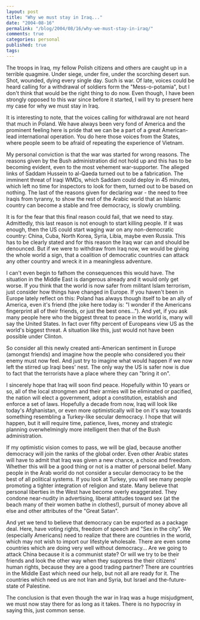 ```yaml
---
layout: post
title: "Why we must stay in Iraq..."
date: "2004-08-16"
permalink: "/blog/2004/08/16/why-we-must-stay-in-iraq/"
comments: true
categories: personal
published: true
tags: 
---
```


The troops in Iraq, my fellow Polish citizens and others are caught up in a terrible quagmire. Under siege, under fire, under the scorching desert sun. Shot, wounded, dying every single day. Such is war. Of late, voices could be heard calling for a withdrawal of soldiers form the "Mess-o-potamia", but I don't think that would be the right thing to do now. Even though, I have been strongly opposed to this war since before it started, I will try to present here my case for why we must stay in Iraq.
<!--more-->
It is interesting to note, that the voices calling for withdrawal are not heard that much in Poland. We have always been very fond of America and the prominent feeling here is pride that we can be a part of a great American-lead international operation. You do here those voices from the States, where people seem to be afraid of repeating the experience of Vietnam.

My personal conviction is that the war was started for wrong reasons. The reasons given by the Bush administration did not hold up and this has to be becoming evident, even to the most vehement war-supporter. The alleged links of Saddam Hussein to al-Qaeda turned out to be a fabrication. The imminent threat of Iraqi WMDs, which Saddam could deploy in 45 minutes, which left no time for inspectors to look for them, turned out to be based on nothing. The last of the reasons given for declaring war - the need to free Iraqis from tyranny, to show the rest of the Arabic world that an Islamic country can become a stable and free democracy, is slowly crumbling.

It is for the fear that this final reason could fail, that we need to stay. Admittedly, this last reason is not enough to start killing people. If it was enough, then the US could start waging war on any non-democratic country: China, Cuba, North Korea, Syria, Libia, maybe even Russia. This has to be clearly stated and for this reason the Iraq war can and should be denounced. But if we were to withdraw from Iraq now, we would be giving the whole world a sign, that a coalition of democratic countries can attack any other country and wreck it in a meaningless adventure.

I can't even begin to fathom the consequences this would have. The situation in the Middle East is dangerous already and it would only get worse. If you think that the world is now safer from militant Islam terrorism, just consider how things have changed in Europe.
If you haven't been in Europe lately reflect on this: Poland has always though itself to be an ally of America, even it's friend (the joke here today is: "I wonder if the Americans fingerprint all of their friends, or just the best ones..."). And yet, if you ask many people here who the biggest threat to peace in the world is, many will say the United States. In fact over fifty percent of Europeans view US as the world's biggest threat. A situation like this, just would not have been possible under Clinton.

So consider all this newly created anti-American sentiment in Europe (amongst friends) and imagine how the people who considered you their enemy must now feel. And just try to imagine what would happen if we now left the stirred up Iraqi bees' nest. The only way the US is safer now is due to fact that the terrorists have a place where they can "bring it on".

I sincerely hope that Iraq will soon find peace. Hopefully within 10 years or so, all of the local strongmen and their armies will be eliminated or pacified, the nation will elect a government, adopt a constitution, establish and enforce a set of laws. Hopefully a decade from now, Iraq will look like today's Afghanistan, or even more optimistically will be on it's way towards something resembling a Turkey-like secular democracy. I hope that will happen, but it will require time, patience, lives, money and strategic planning overwhelmingly more intelligent then that of the Bush administration.

If my optimistic vision comes to pass, we will be glad, because another democracy will join the ranks of the global order. Even other Arabic states will have to admit that Iraq was given a new chance, a choice and freedom. Whether this will be a good thing or not is a matter of personal belief. Many people in the Arab world do not consider a secular democracy to be the best of all political systems. If you look at Turkey, you will see many people promoting a tighter integration of religion and state. Many believe that personal liberties in the West have become overly exaggerated. They condone near-nudity in advertising, liberal attitudes toward sex (at the beach many of their women bathe in clothes!), pursuit of money above all else and other attributes of the "Great Satan".

And yet we tend to believe that democracy can be exported as a package deal. Here, have voting rights, freedom of speech and "Sex in the city". We (especially Americans) need to realize that there are countries in the world, which may not wish to import our lifestyle wholesale. There are even some countries which are doing very well without democracy... Are we going to attack China because it is a communist state? Or will we try to be their friends and look the other way when they suppress the their citizens' human rights, because they are a good trading partner? There are countries in the Middle East which need our help, but not all are ready for it. The countries which need us are not  Iran and Syria, but Israel and the-future-state of Palestine.

The conclusion is that even though the war in Iraq was a huge misjudgment, we must now stay there for as long as it takes. There is no hypocrisy in saying this, just common sense.